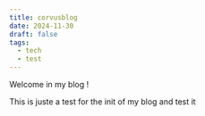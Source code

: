 ```yaml
---
title: corvusblog
date: 2024-11-30
draft: false
tags:
  - tech
  - test
---
```



Welcome in my blog !

This is juste a test for the init of my blog and test it 